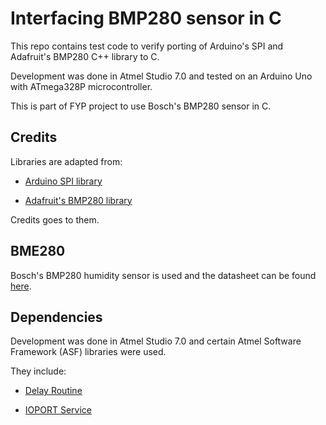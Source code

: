 # Interfacing BMP280 sensor in C

This repo contains test code to verify porting of Arduino's SPI and Adafruit's BMP280 C++ library to C.

Development was done in Atmel Studio 7.0 and tested on an Arduino Uno with ATmega328P microcontroller.

This is part of FYP project to use Bosch's BMP280 sensor in C.

## Credits

Libraries are adapted from:

* [Arduino SPI library](https://github.com/arduino/ArduinoCore-avr/tree/master/libraries/SPI)

* [Adafruit's BMP280 library](https://github.com/adafruit/Adafruit_BMP280_Library)

Credits goes to them.

## BME280

Bosch's BMP280 humidity sensor is used and the datasheet can be found [here](https://www.bosch-sensortec.com/products/environmental-sensors/pressure-sensors/pressure-sensors-bmp280-1.html).

## Dependencies

Development was done in Atmel Studio 7.0 and certain Atmel Software Framework (ASF) libraries were used.

They include:

* [Delay Routine](https://asf.microchip.com/docs/latest/saml21/html/group__group__common__services__delay.html)

* [IOPORT Service](https://asf.microchip.com/docs/latest/saml21/html/group__ioport__group.html#gabc09edad7c3187dec63ce47e6f1b3c51)
